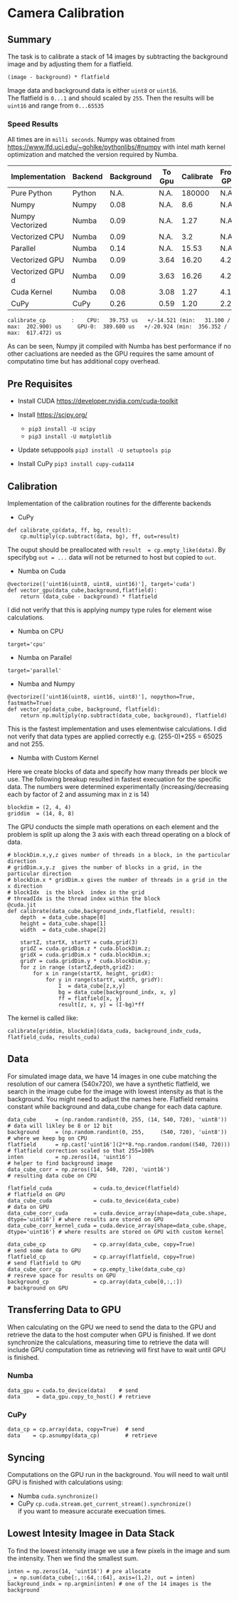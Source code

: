 # Camera Calibration

## Summary

The task is to calibrate a stack of 14 images by subtracting the background image and by adjusting them for a flatfield.
```
(image - background) * flatfield
```
Image data and background data is either ```uint8``` or ```uint16```.  
The flatfield is ```0...1``` and should scaled by ```255```.  Then the results will be ```uint16``` and range from ```0...65535```

### Speed Results
All times are in ```milli seconds```.
Numpy was obtained from https://www.lfd.uci.edu/~gohlke/pythonlibs/#numpy with intel math kernel optimization and matched the version required by Numba. 

| Implementation   | Backend |Background | To Gpu| Calibrate| From GPU |
|---               |-----    |----       |-----  |-----     |-----     |
| Pure Python      | Python  | N.A.      | N.A.  | 180000   |  N.A.    |
| Numpy            | Numpy   | 0.08      | N.A.  | 8.6      |  N.A.    |
| Numpy Vectorized | Numba   | 0.09      | N.A.  | 1.27     |  N.A.    |
| Vectorized CPU   | Numba   | 0.09      | N.A.  | 3.2      |  N.A.    |
| Parallel         | Numba   | 0.14      | N.A.  | 15.53    |  N.A.    |
| Vectorized GPU   | Numba   | 0.09      | 3.64  | 16.20    |  4.22    |
| Vectorized GPU d | Numba   | 0.09      | 3.63  | 16.26    |  4.21    |
| Cuda Kernel      | Numba   | 0.08      | 3.08  |  1.27    |  4.17    |
| CuPy             | CuPy    | 0.26      | 0.59  |  1.20    |  2.22    |

```
calibrate_cp        :    CPU:   39.753 us   +/-14.521 (min:   31.100 / max:  202.900) us     GPU-0:  389.680 us   +/-20.924 (min:  356.352 / max:  617.472) us
```

As can be seen, Numpy jit compiled with Numba has best performance if no other cacluations are needed as the GPU requires the same amount of computatino time but has additional copy overhead.

## Pre Requisites
* Install CUDA https://developer.nvidia.com/cuda-toolkit
* Install https://scipy.org/
  * ```pip3 install -U scipy```
  * ```pip3 install -U matplotlib```

* Update setuppools ```pip3 install -U setuptools pip```
* Install CuPy ```pip3 install cupy-cuda114```

## Calibration
Implementation of the calibration routines for the differente backends

* CuPy  
```
def calibrate_cp(data, ff, bg, result):
    cp.multiply(cp.subtract(data, bg), ff, out=result)
```
The ouput should be preallocated with ``` result  = cp.empty_like(data) ```. By specifybg ```out = ...``` data will not be returned to host but copied to ```out```.

* Numba on Cuda  
```
@vectorize(['uint16(uint8, uint8, uint16)'], target='cuda')
def vector_gpu(data_cube,background,flatfield):
    return (data_cube - background) * flatfield
```
I did not verify that this is applying numpy type rules for element wise calculations.

* Numba on CPU  
```
target='cpu'
```

* Numba on Parallel  
```
target='parallel'
```

* Numba and Numpy
```
@vectorize(['uint16(uint8, uint16, uint8)'], nopython=True, fastmath=True)
def vector_np(data_cube, background, flatfield):
    return np.multiply(np.subtract(data_cube, background), flatfield)
```
This is the fastest implementation and uses elementwise calculations. I did not verify that data types are applied correctly e.g. (255-0)*255 = 65025 and not 255.

* Numba with Custom Kernel

Here we create blocks of data and specify how many threads per block we use. The following breakup resulted in fastest execuation for the specific data. The numbers were determined experimentally (increasing/decreasing each by factor of 2 and assuming max in z is 14)
```
blockdim = (2, 4, 4)
griddim  = (14, 8, 8)
```
The GPU conducts the simple math operations on each element and the problem is split up along the 3 axis with each thread operating on a block of data. 
```
# blockDim.x,y,z gives number of threads in a block, in the particular direction
# gridDim.x,y.z  gives the number of blocks in a grid, in the particular direction
# blockDim.x * gridDim.x gives the number of threads in a grid in the x direction
# blockIdx  is the block  index in the grid
# threadIdx is the thread index within the block
@cuda.jit
def calibrate(data_cube,background_indx,flatfield, result):
    depth  = data_cube.shape[0] 
    height = data_cube.shape[1]
    width  = data_cube.shape[2]

    startZ, startX, startY = cuda.grid(3)
    gridZ = cuda.gridDim.z * cuda.blockDim.z;
    gridX = cuda.gridDim.x * cuda.blockDim.x;
    gridY = cuda.gridDim.y * cuda.blockDim.y;
    for z in range (startZ,depth,gridZ):
        for x in range(startX, height, gridX):
            for y in range(startY, width, gridY):
                I  = data_cube[z,x,y]
                bg = data_cube[background_indx, x, y]
                ff = flatfield[x, y]
                result[z, x, y] = (I-bg)*ff
```
The kernel is called like:
```
calibrate[griddim, blockdim](data_cuda, background_indx_cuda, flatfield_cuda, results_cuda) 
```
## Data
For simulated image data, we have 14 images in one cube matching the resolution of our camera (540x720), we have a synthetic flatfield, we search in the image cube for the image with lowest intensity as that is the background. You might need to adjust the names here. Flatfield remains constant while background and data_cube change for each data capture.

```
data_cube      = (np.random.randint(0, 255, (14, 540, 720), 'uint8'))  # data will likley be 8 or 12 bit
background     = (np.random.randint(0, 255,     (540, 720), 'uint8'))  # where we keep bg on CPU
flatfield      = np.cast['uint16'](2**8.*np.random.random((540, 720))) # flatfield correction scaled so that 255=100%
inten          = np.zeros(14, 'uint16')                                # helper to find background image
data_cube_corr = np.zeros((14, 540, 720), 'uint16')                    # resulting data cube on CPU

flatfield_cuda             = cuda.to_device(flatfield)                 # flatfield on GPU
data_cube_cuda             = cuda.to_device(data_cube)                 # data on GPU
data_cube_corr_cuda        = cuda.device_array(shape=data_cube.shape, dtype='uint16') # where results are stored on GPU
data_cube_corr_kernel_cuda = cuda.device_array(shape=data_cube.shape, dtype='uint16') # where results are stored on GPU with custom kernel

data_cube_cp               = cp.array(data_cube, copy=True)           # send some data to GPU
flatfield_cp               = cp.array(flatfield, copy=True)           # send flatfield to GPU
data_cube_corr_cp          = cp.empty_like(data_cube_cp)              # resreve space for results on GPU
background_cp              = cp.array(data_cube[0,:,:])               # background on GPU
```

## Transferring Data to GPU
When calculating on the GPU we need to send the data to the GPU and retrieve the data to the host computer when GPU is finished. If we dont synchronize the calculations, measuring time to retrieve the data will include GPU computation time as retrieving will first have to wait until GPU is finished.

### Numba
```
data_gpu = cuda.to_device(data)    # send
data     = data_gpu.copy_to_host() # retrieve
```

### CuPy
```
data_cp = cp.array(data, copy=True)  # send
data    = cp.asnumpy(data_cp)        # retrieve
```

## Syncing
Computations on the GPU run in the background. You will need to wait until GPU is finished with calculations using:

* Numba ``` cuda.synchronize() ```
* CuPy ```cp.cuda.stream.get_current_stream().synchronize()  ```  
if you want to measure accurate execuation times.

## Lowest Intesity Imagee in Data Stack
To find the lowest intensity image we use a few pixels in the image and sum the intensity. Then we find the smallest sum.
```
inten = np.zeros(14, 'uint16') # pre allocate
_ = np.sum(data_cube[:,::64,::64], axis=(1,2), out = inten)
background_indx = np.argmin(inten) # one of the 14 images is the background
```